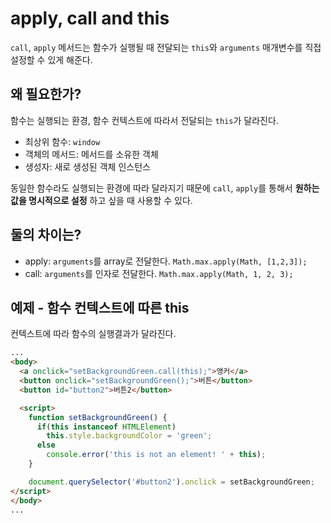 # apply, call and this

`call`, `apply` 메서드는 함수가 실행될 때 전달되는 `this`와 `arguments` 매개변수를 직접 설정할 수 있게 해준다.

## 왜 필요한가?
함수는 실행되는 환경, 함수 컨텍스트에 따라서 전달되는 `this`가 달라진다.

  * 최상위 함수: `window`
  * 객체의 메서드: 메서드를 소유한 객체
  * 생성자: 새로 생성된 객체 인스턴스

동일한 함수라도 실행되는 환경에 따라 달라지기 때문에 `call`, `apply`를 통해서 **원하는 값을 명시적으로 설정** 하고 싶을 때 사용할 수 있다.


## 둘의 차이는?
  * apply: `arguments`를 array로 전달한다. `Math.max.apply(Math, [1,2,3]);`
  * call: `arguments`를 인자로 전달한다. `Math.max.apply(Math, 1, 2, 3);`


## 예제 - 함수 컨텍스트에 따른 this

컨텍스트에 따라 함수의 실행결과가 달라진다.

```html
...
<body>
  <a onclick="setBackgroundGreen.call(this);">앵커</a>
  <button onclick="setBackgroundGreen();">버튼</button>
  <button id="button2">버튼2</button>

  <script>
	function setBackgroundGreen() {
	  if(this instanceof HTMLElement)
	    this.style.backgroundColor = 'green';
	  else
	  	console.error('this is not an element! ' + this);
	}

	document.querySelector('#button2').onclick = setBackgroundGreen;
</script>
</body>
...
```
